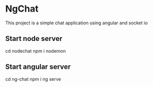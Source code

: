 # NgChat
This project is a simple chat application using angular and socket io

## Start node server
cd nodechat 
npm i
nodemon

## Start angular server
cd ng-chat
npm i
ng serve


